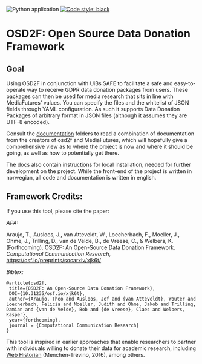 ![Python application](https://github.com/uvacw/osd2f/workflows/Python%20application/badge.svg?branch=main)
<a href="https://github.com/psf/black"><img alt="Code style: black" src="https://img.shields.io/badge/code%20style-black-000000.svg"></a>
# OSD2F: Open Source Data Donation Framework

## Goal

Using OSD2F in conjunction with UiBs SAFE to facilitate a safe and easy-to-operate way to receive GDPR data donation packages from users.
These packages can then be used for media research that sits in line with MediaFutures' values. 
You can specify the files and the whitelist of JSON fields through YAML configuration. 
As such it supports Data Donation Packages of arbitrary format in JSON files (although it assumes they are UTF-8 encoded). 

Consult the [documentation](/docs) folders to read a combination of documentation from the creators of osd2f and MediaFutures, 
which will hopefully give a comprehensive view as to where the project is now and where it should be going, as well as how to potentially get there. 

The docs also contain instructions for local installation, needed for further development on the project. While the front-end of the project is written in norwegian, all code and documentation is written in english.

## Framework Credits:

If you use this tool, please cite the paper:

*APA:*

Araujo, T., Ausloos, J., van Atteveldt, W., Loecherbach, F., Moeller, J., Ohme, J., Trilling, D., van de Velde, B., de Vreese, C., & Welbers, K. (Forthcoming). OSD2F: An Open-Source Data Donation Framework. *Computational Communication Research*, https://osf.io/preprints/socarxiv/xjk6t/

*Bibtex:* 

```
@article{osd2f,
 title={OSD2F: An Open-Source Data Donation Framework},
 DOI={10.31235/osf.io/xjk6t},
 author={Araujo, Theo and Ausloos, Jef and {van Atteveldt}, Wouter and Loecherbach, Felicia and Moeller, Judith and Ohme, Jakob and Trilling, Damian and {van de Velde}, Bob and {de Vreese}, Claes and Welbers, Kasper},
 year={forthcoming},
 journal = {Computational Communication Research}
}
```


This tool is inspired in earlier approaches that enable researchers to partner with individuals willing to donate their data for academic research, including [Web Historian](https://github.com/erickaakcire/webhistorian) (Menchen-Trevino, 2016), among others.

